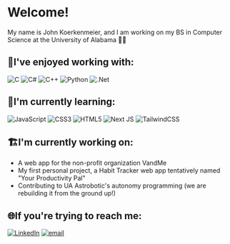 # Welcome!
My name is John Koerkenmeier, and I am working on my BS in Computer Science at the University of Alabama 🐘🔴
## 🧠I've enjoyed working with:
![C](https://img.shields.io/badge/c-%2300599C.svg?style=for-the-badge&logo=c&logoColor=white) ![C#](https://img.shields.io/badge/c%23-%23239120.svg?style=for-the-badge&logo=csharp&logoColor=white) ![C++](https://img.shields.io/badge/c++-%2300599C.svg?style=for-the-badge&logo=c%2B%2B&logoColor=white) ![Python](https://img.shields.io/badge/python-3670A0?style=for-the-badge&logo=python&logoColor=ffdd54) ![.Net](https://img.shields.io/badge/.NET-5C2D91?style=for-the-badge&logo=.net&logoColor=white)

## 📓I'm currently learning:
![JavaScript](https://img.shields.io/badge/javascript-%23323330.svg?style=for-the-badge&logo=javascript&logoColor=%23F7DF1E)  ![CSS3](https://img.shields.io/badge/css3-%231572B6.svg?style=for-the-badge&logo=css3&logoColor=white) ![HTML5](https://img.shields.io/badge/html5-%23E34F26.svg?style=for-the-badge&logo=html5&logoColor=white) ![Next JS](https://img.shields.io/badge/Next-black?style=for-the-badge&logo=next.js&logoColor=white) ![TailwindCSS](https://img.shields.io/badge/tailwindcss-%2338B2AC.svg?style=for-the-badge&logo=tailwind-css&logoColor=white)

## 🏗️I'm currently working on:
* A web app for the non-profit organization VandMe
* My first personal project, a Habit Tracker web app tentatively named "Your Productivity Pal"
* Contributing to UA Astrobotic's autonomy programming (we are rebuilding it from the ground up!)

## 🌐If you're trying to reach me:
[![LinkedIn](https://img.shields.io/badge/LinkedIn-%230077B5.svg?logo=linkedin&logoColor=white)](https://linkedin.com/in/john-koerkenmeier-a92158301) [![email](https://img.shields.io/badge/Email-D14836?logo=gmail&logoColor=white)](mailto:johnkoerk19@gmail.com) 
<!-- Proudly created with GPRM ( https://gprm.itsvg.in ) -->
